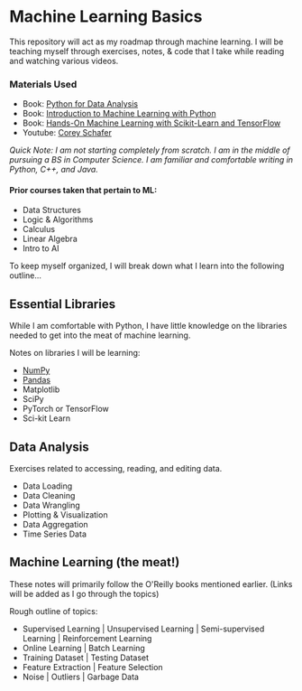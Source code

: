 # Machine Learning Basics
This repository will act as my roadmap through machine learning. I will be teaching myself through exercises, notes, & code that I take while reading and watching various videos.

### Materials Used
* Book: [Python for Data Analysis](https://www.oreilly.com/library/view/python-for-data/9781491957653/)
* Book: [Introduction to Machine Learning with Python](https://www.oreilly.com/library/view/introduction-to-machine/9781449369880/)
* Book: [Hands-On Machine Learning with Scikit-Learn and TensorFlow](https://www.oreilly.com/library/view/hands-on-machine-learning/9781491962282/)
* Youtube: [Corey Schafer](https://www.youtube.com/user/schafer5)

*Quick Note: I am not starting completely from scratch. I am in the middle of pursuing a BS in Computer Science. I am familiar and comfortable writing in Python, C++, and Java.*

#### Prior courses taken that pertain to ML:
  * Data Structures
  * Logic & Algorithms
  * Calculus
  * Linear Algebra
  * Intro to AI

To keep myself organized, I will break down what I learn into the following outline...
## Essential Libraries
While I am comfortable with Python, I have little knowledge on the libraries needed to get into the meat of machine learning.

Notes on libraries I will be learning:
* [NumPy](/Libraries/NumPy.ipynb)
* [Pandas](/Libraries/Pandas.ipynb)
* Matplotlib
* SciPy
* PyTorch or TensorFlow
* Sci-kit Learn

## Data Analysis
Exercises related to accessing, reading, and editing data.
* Data Loading
* Data Cleaning
* Data Wrangling
* Plotting & Visualization
* Data Aggregation
* Time Series Data

## Machine Learning (the meat!)
These notes will primarily follow the O'Reilly books mentioned earlier. 
(Links will be added as I go through the topics)

Rough outline of topics:
* Supervised Learning | Unsupervised Learning | Semi-supervised Learning | Reinforcement Learning
* Online Learning | Batch Learning
* Training Dataset | Testing Dataset
* Feature Extraction | Feature Selection
* Noise | Outliers | Garbage Data
